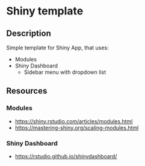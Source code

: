 # Shiny template

## Description

Simple template for Shiny App, that uses: 

- Modules
- Shiny Dashboard
  - Sidebar menu with dropdown list

## Resources

### Modules

- https://shiny.rstudio.com/articles/modules.html
- https://mastering-shiny.org/scaling-modules.html

### Shiny Dashboard

- https://rstudio.github.io/shinydashboard/